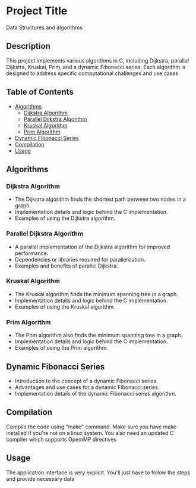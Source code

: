 # Project Title

Data Structures and algorithms

## Description

This project implements various algorithms in C, including Dijkstra, parallel Dijkstra, Kruskal, Prim, and a dynamic Fibonacci series. Each algorithm is designed to address specific computational challenges and use cases.

## Table of Contents

- [Algorithms](#algorithms)
  - [Dijkstra Algorithm](#dijkstra-algorithm)
  - [Parallel Dijkstra Algorithm](#parallel-dijkstra-algorithm)
  - [Kruskal Algorithm](#kruskal-algorithm)
  - [Prim Algorithm](#prim-algorithm)
- [Dynamic Fibonacci Series](#dynamic-fibonacci-series)
- [Compilation](#compilation)
- [Usage](#usage)

## Algorithms

### Dijkstra Algorithm

- The Dijkstra algorithm finds the shortest path between two nodes in a graph.
- Implementation details and logic behind the C implementation.
- Examples of using the Dijkstra algorithm.

### Parallel Dijkstra Algorithm

- A parallel implementation of the Dijkstra algorithm for improved performance.
- Dependencies or libraries required for parallelization.
- Examples and benefits of parallel Dijkstra.

### Kruskal Algorithm

- The Kruskal algorithm finds the minimum spanning tree in a graph.
- Implementation details and logic behind the C implementation.
- Examples of using the Kruskal algorithm.

### Prim Algorithm

- The Prim algorithm also finds the minimum spanning tree in a graph.
- Implementation details and logic behind the C implementation.
- Examples of using the Prim algorithm.

## Dynamic Fibonacci Series

- Introduction to the concept of a dynamic Fibonacci series.
- Advantages and use cases for a dynamic Fibonacci series.
- Implementation details of the dynamic Fibonacci series algorithm.

## Compilation

Compile the code using "make" command. Make sure you have make installed if you're not on a linux system.
You also need an updated C compiler which supports OpemMP directives

## Usage

The application interface is very explicit. You'll just have to follow the steps and provide necessary data

